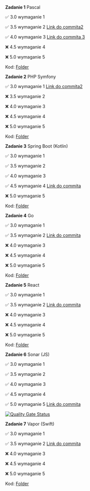 **Zadanie 1** Pascal


:white_check_mark: 3.0 wymaganie 1

:white_check_mark: 3.5 wymaganie 2 [Link do commita2 ](https://github.com/KonradWyka/po/commit/b6eca67ca0fc136df305dd415f3a880264139e14)

:white_check_mark: 4.0 wymaganie 3 [Link do commita 3](https://github.com/KonradWyka/po/commit/61e33b901e5a3253a8057bc5f3467ba97d24ae1e)

:x: 4.5 wymaganie 4

:x: 5.0 wymaganie 5

Kod: [Folder](https://github.com/KonradWyka/po/tree/main/zadanie_1)


**Zadanie 2** PHP Symfony


:white_check_mark: 3.0 wymaganie 1 [Link do commita2 ](https://github.com/KonradWyka/po/commit/c2a89a21378886566717988f9819d04fb02873a1)

:x: 3.5 wymaganie 2 

:x: 4.0 wymaganie 3 

:x: 4.5 wymaganie 4

:x: 5.0 wymaganie 5

Kod: [Folder](https://github.com/KonradWyka/po/tree/main/zadanie2)

**Zadanie 3** Spring Boot (Kotlin)


:white_check_mark: 3.0 wymaganie 1 

:white_check_mark: 3.5 wymaganie 2 

:white_check_mark: 4.0 wymaganie 3 

:white_check_mark: 4.5 wymaganie 4 [Link do commita ](https://github.com/KonradWyka/po/commit/cebf6c18f992a18a3b490da336f6938dddaee5aa)

:x: 5.0 wymaganie 5

Kod: [Folder](https://github.com/KonradWyka/po/tree/main/zadanie_3)


**Zadanie 4** Go


:white_check_mark: 3.0 wymaganie 1 

:white_check_mark: 3.5 wymaganie 2 [Link do commita ](https://github.com/KonradWyka/po/commit/84f17ae0f93344178dacfa4cb9e881faa5e1b11d)

:x: 4.0 wymaganie 3 

:x: 4.5 wymaganie 4 

:x: 5.0 wymaganie 5

Kod: [Folder](https://github.com/KonradWyka/po/tree/main/zadanie_4)

**Zadanie 5** React


:white_check_mark: 3.0 wymaganie 1 

:white_check_mark: 3.5 wymaganie 2 [Link do commita ](https://github.com/KonradWyka/po/commit/2911feb9924bf9808148ca08735fcc2cc8b778ee)

:x: 4.0 wymaganie 3 

:x: 4.5 wymaganie 4 

:x: 5.0 wymaganie 5

Kod: [Folder](https://github.com/KonradWyka/po/tree/main/zadanie_5)

**Zadanie 6** Sonar (JS)


:white_check_mark: 3.0 wymaganie 1 

:white_check_mark: 3.5 wymaganie 2 

:white_check_mark: 4.0 wymaganie 3 

:white_check_mark: 4.5 wymaganie 4 

:white_check_mark: 5.0 wymaganie 5 [Link do commita ](https://github.com/KonradWyka/po/commit/6cdb58fd2a6cbce29b0c7d517171cec58668728e)


[![Quality Gate Status](https://sonarcloud.io/api/project_badges/measure?project=KonradWyka_po&metric=alert_status)](https://sonarcloud.io/dashboard?id=KonradWyka_po)


**Zadanie 7** Vapor (Swift)


:white_check_mark: 3.0 wymaganie 1 

:white_check_mark: 3.5 wymaganie 2 [Link do commita ](https://github.com/KonradWyka/po/commit/73a7ba911197fb21ceb95bedd33f724de410ac73)

:x: 4.0 wymaganie 3 

:x: 4.5 wymaganie 4 

:x: 5.0 wymaganie 5

Kod: [Folder](https://github.com/KonradWyka/po/tree/main/zadanie_7)